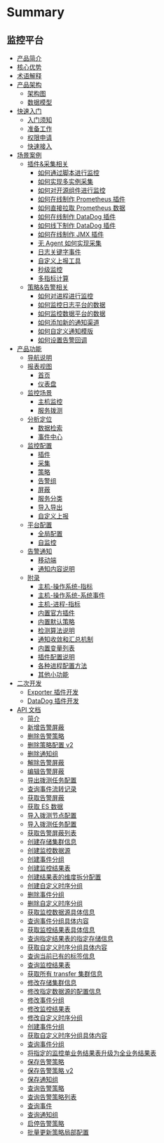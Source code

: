 # Summary

## 监控平台
* [产品简介](产品白皮书/intro/README.md)
* [核心优势](产品白皮书/intro/benefits.md)
* [术语解释](产品白皮书/concepts/glossary.md)
* [产品架构]()
    * [架构图](产品白皮书/concepts/architecture.md)
    * [数据模型](产品白皮书/concepts/datamodule.md)
* [快速入门]()
    * [入门须知](产品白皮书/quickstart/README.md)
    * [准备工作](产品白皮书/quickstart/prepare.md)
    * [权限申请](产品白皮书/quickstart/perm.md)
    * [快速接入](产品白皮书/quickstart/best-practices.md)
* [场景案例]()
    * [插件&采集相关]()
        * [如何通过脚本进行监控](产品白皮书/guide/script_collect.md)
        * [如何实现多实例采集](产品白皮书/guide/multi_instance_monitor.md)
        * [如何对开源组件进行监控](产品白皮书/guide/component_monitor.md)
        * [如何在线制作 Prometheus 插件](产品白皮书/guide/import_exporter.md)
        * [如何直接拉取 Prometheus 数据](产品白皮书/guide/howto_bk-pull.md)
        * [如何在线制作 DataDog 插件](产品白皮书/guide/import_datadog_online.md)
        * [如何线下制作 DataDog 插件](产品白皮书/guide/import_datadog_offline.md)
        * [如何在线制作 JMX 插件](产品白皮书/guide/plugin_jmx.md)
        * [无 Agent 如何实现采集](产品白皮书/guide/noagent_monitor.md)
        * [日志关键字事件](产品白皮书/guide/keywords_event.md)
        * [自定义上报工具](产品白皮书/guide/custom-report-tools.md)
        * [秒级监控](产品白皮书/functions/conf/collect-interval.md)
        * [多指标计算](产品白皮书/functions/conf/mutil-metric.md)
    * [策略&告警相关]()
        * [如何对进程进行监控](产品白皮书/guide/process_monitor.md)
        * [如何监控日志平台的数据](产品白皮书/guide/log_monitor.md)
        * [如何监控数据平台的数据](产品白皮书/guide/bigdata_monitor.md)
        * [如何添加新的通知渠道](产品白皮书/guide/notify_setting.md)
        * [如何自定义通知模版](产品白皮书/guide/notify_case.md)
        * [如何设置告警回调](产品白皮书/guide/http_callback.md)
* [产品功能]()
    * [导航说明](产品白皮书/functions/menu.md)
    * [报表视图]()
        * [首页](产品白皮书/functions/report/home.md)
        * [仪表盘](产品白皮书/functions/report/dashboard.md)
    * [监控场景]()
        * [主机监控](产品白皮书/functions/scene/host-monitor.md)
        * [服务拨测](产品白皮书/functions/scene/dial.md)
    * [分析定位]()
        * [数据检索](产品白皮书/functions/analyze/data-search.md)
        * [事件中心](产品白皮书/functions/analyze/event.md)
    * [监控配置]()
        * [插件](产品白皮书/functions/conf/plugins.md)
        * [采集](产品白皮书/functions/conf/collect-tasks.md)
        * [策略](产品白皮书/functions/conf/rules.md)
        * [告警组](产品白皮书/functions/conf/alarm-group.md)
        * [屏蔽](产品白皮书/functions/conf/block.md)
        * [服务分类](产品白皮书/functions/conf/service-class.md)
        * [导入导出](产品白皮书/functions/conf/import-export.md)
        * [自定义上报](产品白皮书/functions/conf/custom-report.md)
    * [平台配置]()
        * [全局配置](产品白皮书/functions/global/admin-config.md)
        * [自监控](产品白皮书/functions/global/self-monitor.md)
    * [告警通知]()
        * [移动端](产品白皮书/functions/notify/h5_app.md)
        * [通知内容说明](产品白皮书/functions/notify/messages_example.md) 
    * [附录]()
        * [主机-操作系统-指标](产品白皮书/functions/addenda/host-metrics.md)
        * [主机-操作系统-系统事件](产品白皮书/functions/addenda/host-events.md)
        * [主机-进程-指标](产品白皮书/functions/addenda/process-metrics.md)
        * [内置官方插件](产品白皮书/functions/addenda/builtin-plugins.md)
        * [内置默认策略](产品白皮书/functions/addenda/builtin-rules.md)
        * [检测算法说明](产品白皮书/functions/addenda/algorithms.md)
        * [通知收敛和汇总机制](产品白皮书/functions/addenda/coverge.md)
        * [内置变量列表](产品白皮书/functions/addenda/variables.md)
        * [插件配置说明](产品白皮书/functions/addenda/plugins_explain.md)
        * [各种进程配置方法](产品白皮书/functions/addenda/process_cases.md)
        * [其他小功能](产品白皮书/functions/addenda/others.md)
* [二次开发]()
    * [Exporter 插件开发](产品白皮书/dev/plugin_exporter_dev.md)
    * [DataDog 插件开发](产品白皮书/dev/plugin_datadog_dev.md)
* [API 文档]()
    * [简介](6.1/API文档/monitor_v3/README.md)
    * [新增告警屏蔽](6.1/API文档/monitor_v3/zh-hans/add_shield.md)
    * [删除告警策略](6.1/API文档/monitor_v3/zh-hans/delete_alarm_strategy.md)
    * [删除策略配置 v2](6.1/API文档/monitor_v3/zh-hans/delete_alarm_strategy_v2.md)
    * [删除通知组](6.1/API文档/monitor_v3/zh-hans/delete_notice_group.md)
    * [解除告警屏蔽](6.1/API文档/monitor_v3/zh-hans/disable_shield.md)
    * [编辑告警屏蔽](6.1/API文档/monitor_v3/zh-hans/edit_shield.md)
    * [导出拨测任务配置](6.1/API文档/monitor_v3/zh-hans/export_uptime_check_task.md)
    * [查询事件流转记录](6.1/API文档/monitor_v3/zh-hans/get_event_log.md)
    * [获取告警屏蔽](6.1/API文档/monitor_v3/zh-hans/get_shield.md)
    * [获取 ES 数据](6.1/API文档/monitor_v3/zh-hans/get_ts_data.md)
    * [导入拨测节点配置](6.1/API文档/monitor_v3/zh-hans/import_uptime_check_node.md)
    * [导入拨测任务配置](6.1/API文档/monitor_v3/zh-hans/import_uptime_check_task.md)
    * [获取告警屏蔽列表](6.1/API文档/monitor_v3/zh-hans/list_shield.md)
    * [创建存储集群信息](6.1/API文档/monitor_v3/zh-hans/metadata_create_cluster_info.md)
    * [创建监控数据源](6.1/API文档/monitor_v3/zh-hans/metadata_create_data_id.md)
    * [创建事件分组](6.1/API文档/monitor_v3/zh-hans/metadata_create_event_group.md)
    * [创建监控结果表](6.1/API文档/monitor_v3/zh-hans/metadata_create_result_table.md)
    * [创建结果表的维度拆分配置](6.1/API文档/monitor_v3/zh-hans/metadata_create_result_table_metric_split.md)
    * [创建自定义时序分组](6.1/API文档/monitor_v3/zh-hans/metadata_create_time_series_group.md)
    * [删除事件分组](6.1/API文档/monitor_v3/zh-hans/metadata_delete_event_group.md)
    * [删除自定义时序分组](6.1/API文档/monitor_v3/zh-hans/metadata_delete_time_series_group.md)
    * [获取监控数据源具体信息](6.1/API文档/monitor_v3/zh-hans/metadata_get_data_id.md)
    * [查询事件分组具体内容](6.1/API文档/monitor_v3/zh-hans/metadata_get_event_group.md)
    * [获取监控结果表具体信息](6.1/API文档/monitor_v3/zh-hans/metadata_get_result_table.md)
    * [查询指定结果表的指定存储信息](6.1/API文档/monitor_v3/zh-hans/metadata_get_result_table_storage.md)
    * [获取自定义时序分组具体内容](6.1/API文档/monitor_v3/zh-hans/metadata_get_time_series_group.md)
    * [查询当前已有的标签信息](6.1/API文档/monitor_v3/zh-hans/metadata_list_label.md)
    * [查询监控结果表](6.1/API文档/monitor_v3/zh-hans/metadata_list_result_table.md)
    * [获取所有 transfer 集群信息](6.1/API文档/monitor_v3/zh-hans/metadata_list_transfer_cluster.md)
    * [修改存储集群信息](6.1/API文档/monitor_v3/zh-hans/metadata_modify_cluster_info.md)
    * [修改指定数据源的配置信息](6.1/API文档/monitor_v3/zh-hans/metadata_modify_data_id.md)
    * [修改事件分组](6.1/API文档/monitor_v3/zh-hans/metadata_modify_event_group.md)
    * [修改监控结果表](6.1/API文档/monitor_v3/zh-hans/metadata_modify_result_table.md)
    * [修改自定义时序分组](6.1/API文档/monitor_v3/zh-hans/metadata_modify_time_series_group.md)
    * [创建事件分组](6.1/API文档/monitor_v3/zh-hans/metadata_query_event_group.md)
    * [获取自定义时序分组具体内容](6.1/API文档/monitor_v3/zh-hans/metadata_query_tag_values.md)
    * [查询事件分组](6.1/API文档/monitor_v3/zh-hans/metadata_query_time_series_group.md)
    * [将指定的监控单业务结果表升级为全业务结果表](6.1/API文档/monitor_v3/zh-hans/metadata_upgrade_result_table.md)
    * [保存告警策略](6.1/API文档/monitor_v3/zh-hans/save_alarm_strategy.md)
    * [保存告警策略 v2](6.1/API文档/monitor_v3/zh-hans/save_alarm_strategy_v2.md)
    * [保存通知组](6.1/API文档/monitor_v3/zh-hans/save_notice_group.md)
    * [查询告警策略](6.1/API文档/monitor_v3/zh-hans/search_alarm_strategy.md)
    * [查询告警策略列表](6.1/API文档/monitor_v3/zh-hans/search_alarm_strategy_v2.md)
    * [查询事件](6.1/API文档/monitor_v3/zh-hans/search_event.md)
    * [查询通知组](6.1/API文档/monitor_v3/zh-hans/search_notice_group.md)
    * [启停告警策略](6.1/API文档/monitor_v3/zh-hans/switch_alarm_strategy.md)
    * [批量更新策略局部配置](6.1/API文档/monitor_v3/zh-hans/update_partial_strategy_v2.md)